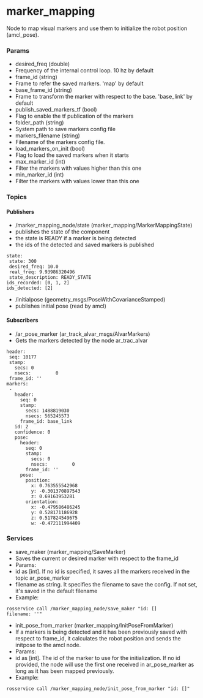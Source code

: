 # marker_mapping

Node to map visual markers and use them to initialize the robot position (amcl_pose).

### Params
* desired_freq (double)
 * Frequency of the internal control loop. 10 hz by default
* frame_id (string)
 * Frame to refer the saved markers. 'map' by default
* base_frame_id (string)
 * Frame to transform the marker with respect to the base. 'base_link' by default
* publish_saved_markers_tf (bool)
 * Flag to enable the tf publication of the markers
* folder_path (string)
 * System path to save markers config file
* markers_filename (string)
 * Filename of the markers config file.
* load_markers_on_init (bool)
 * Flag to load the saved markers when it starts
* max_marker_id (int)
 * Filter the markers with values higher than this one
* min_marker_id (int)
 * Filter the markers with values lower than this one
 
### Topics

#### Publishers

* /marker_mapping_node/state (marker_mapping/MarkerMappingState)
 * publishes the state of the component
 * the state is READY if a marker is being detected
 * the ids of the detected and saved markers is published
 ```
 state: 
  state: 300
  desired_freq: 10.0
  real_freq: 9.93986320496
  state_description: READY_STATE
 ids_recorded: [0, 1, 2]
 ids_detected: [2]
 ```
* /initialpose (geometry_msgs/PoseWithCovarianceStamped)
 * publishes initial pose (read by amcl)

#### Subscribers

* /ar_pose_marker (ar_track_alvar_msgs/AlvarMarkers)
 * Gets the markers detected by the node ar_trac_alvar
 ```
 header: 
  seq: 10177
  stamp: 
    secs: 0
    nsecs:         0
  frame_id: ''
markers: 
  - 
    header: 
      seq: 0
      stamp: 
        secs: 1488819030
        nsecs: 565245573
      frame_id: base_link
    id: 2
    confidence: 0
    pose: 
      header: 
        seq: 0
        stamp: 
          secs: 0
          nsecs:         0
        frame_id: ''
      pose: 
        position: 
          x: 0.763555542968
          y: -0.301370897543
          z: 0.69163953281
        orientation: 
          x: -0.479586486245
          y: 0.528171186928
          z: 0.517824549675
          w: -0.472111994409

 ```

### Services

* save_maker (marker_mapping/SaveMarker)
 * Saves the current or desired marker with respect to the frame_id
 * Params:
  * id as [int]. If no id is specified, it saves all the markers received in the topic ar_pose_marker
  * filename as string. It specifies the filename to save the config. If not set, it's saved in the default filename
 * Example:
```
rosservice call /marker_mapping_node/save_maker "id: []
filename: ''"
```
* init_pose_from_marker (marker_mapping/InitPoseFromMarker)
 * If a markers is being detected and it has been previously saved with respect to frame_id, it calculates the robot position and sends the initpose to the amcl node.
 * Params:
  * id as [int]. The id of the marker to use for the initialization. If no id provided, the node will use the first one received in ar_pose_marker as long as it has been mapped previously. 
 * Example:
 ```
 rosservice call /marker_mapping_node/init_pose_from_marker "id: []"
 ```
 
